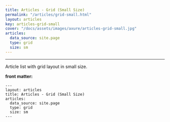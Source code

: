 ```yaml
---
title: Articles - Grid (Small Size)
permalink: "/articles/grid-small.html"
layout: articles
key: articles-grid-small
cover: "/docs/assets/images/axure/articles-grid-small.jpg"
articles:
  data_source: site.page
  type: grid
  size: sm
---
```


<div class="article__content" markdown="1">

---

Article list with grid layout in small size.

<!--more-->

**front matter:**

    ---
    layout: articles
    title: Articles - Grid (Small Size)
    articles:
      data_source: site.page
      type: grid
      size: sm
    ---

</div>